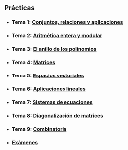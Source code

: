 ## Prácticas
- ### Tema 1: [Conjuntos, relaciones y aplicaciones](P1/README.md)
- ### Tema 2: [Aritmética entera y modular](P2/README.md)
- ### Tema 3: [El anillo de los polinomios](P3/README.md)
- ### Tema 4: [Matrices](P4/README.md)
- ### Tema 5: [Espacios vectoriales](P5/README.md)
- ### Tema 6: [Aplicaciones lineales](P6/README.md)
- ### Tema 7: [Sistemas de ecuaciones](P7/README.md)
- ### Tema 8: [Diagonalización de matrices](P8/README.md)
- ### Tema 9: [Combinatoria](P9/README.md)

- ### [Exámenes](Examen/README.md)
